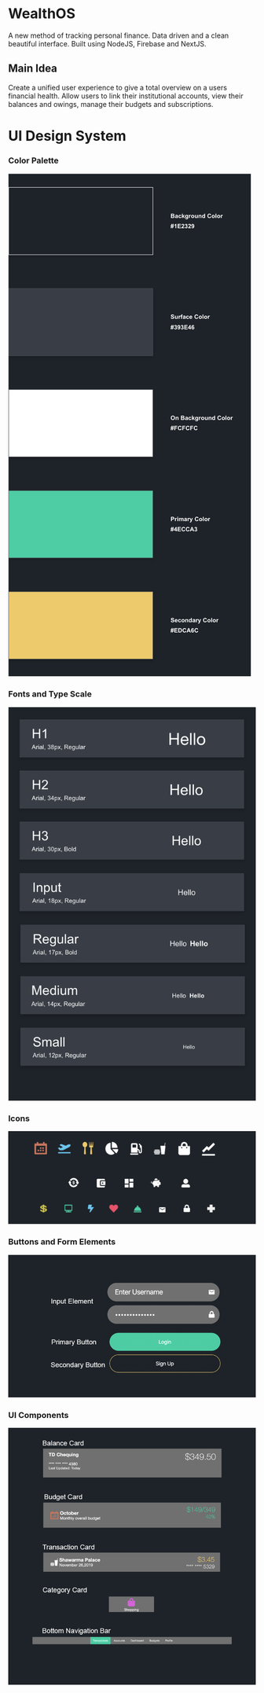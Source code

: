 # WealthOS

A new method of tracking personal finance. Data driven and a clean beautiful interface. Built using NodeJS, Firebase and NextJS.

## Main Idea
Create a unified user experience to give a total overview on a users financial health. Allow users to link their institutional accounts, view their balances and owings, manage their budgets and subscriptions.

# UI Design System

### Color Palette
![Image of Color Palette](./mockups/ui-design-images/color-ui.png)
### Fonts and Type Scale
![Image of Font and Type Scale](./mockups/ui-design-images/font-ui.png)
### Icons
![Image of Icons](./mockups/ui-design-images/icons-ui.png)
### Buttons and Form Elements
![Image of Icons](./mockups/ui-design-images/buttons-forms-ui.png)
### UI Components
![Image of Components](./mockups/ui-design-images/components-ui.png)